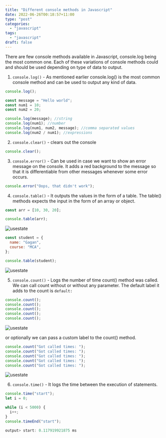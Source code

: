 ```yaml
---
title: "Different console methods in Javascript"
date: 2022-06-26T00:18:57+11:00
type: "post"
categories:
  - "javascript"
tags:
  - "javascript"
draft: false
---
```


There are few console methods available in Javascript, console.log being the most common one. Each of these variations of console methods could and should be used depending on type of data to output.

1. `console.log()` - As mentioned earlier console.log() is the most common console method and can be used to output any kind of data.

```javascript
console.log();

const message = "Hello world";
const num1 = 10;
const num2 = 20;

console.log(message); //string
console.log(num1); //number
console.log(num1, num2, message); //comma separated values
console.log(num2 / num1); //expressions
```

2. `console.clear()` - clears out the console

```javascript
console.clear();
```

3. `console.error()` - Can be used in case we want to show an error message on the console. It adds a red background to the message so that it is differentiable from other messages whenever some error occurs.

```javascript
console.error("Oops, that didn't work");
```

4. `console.table()` - It outputs the values in the form of a table. The table() methods expects the input in the form of an array or object.

```javascript
const arr = [10, 30, 20];

console.table(arr);
```

![usestate](/images/console_table_array.png)

```javascript
const student = {
  name: "Gagan",
  course: "MCA",
};

console.table(student);
```

![usestate](/images/console_table_object.png)

5. `console.count()` - Logs the number of time count() method was called. We can call count without or without any parameter. The default label it adds to the count is `default:`

```javascript
console.count();
console.count();
console.count();
console.count();
console.count();
```

![usestate](/images/console_count_default.png)

or optionally we can pass a custom label to the count() method.

```javascript
console.count("Got called times: ");
console.count("Got called times: ");
console.count("Got called times: ");
console.count("Got called times: ");
console.count("Got called times: ");
```

![usestate](/images/console_count_parameter.png)

6. `console.time()` - It logs the time between the execution of statements.

```javascript
console.time("start");
let i = 0;

while (i < 5000) {
  i++;
}
console.timeEnd("start");

output> start: 0.117919921875 ms
```
